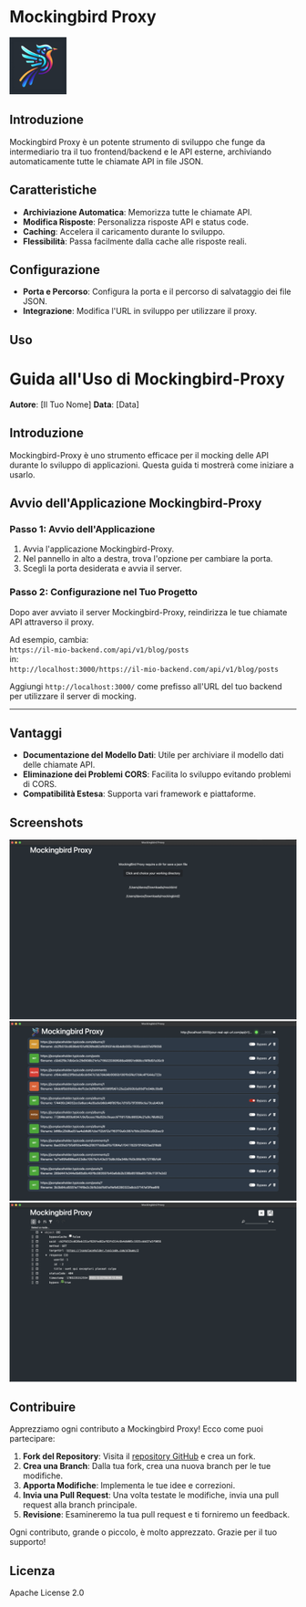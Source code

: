 # Mockingbird Proxy

<img src="./src/assets/logo/mocking-bird-proxy-logo-1024.jpg" alt="Mockingbird Proxy Interface" width="100">

## Introduzione
Mockingbird Proxy è un potente strumento di sviluppo che funge da intermediario tra il tuo frontend/backend e le API esterne, archiviando automaticamente tutte le chiamate API in file JSON.


## Caratteristiche
- **Archiviazione Automatica**: Memorizza tutte le chiamate API.
- **Modifica Risposte**: Personalizza risposte API e status code.
- **Caching**: Accelera il caricamento durante lo sviluppo.
- **Flessibilità**: Passa facilmente dalla cache alle risposte reali.

## Configurazione
- **Porta e Percorso**: Configura la porta e il percorso di salvataggio dei file JSON.
- **Integrazione**: Modifica l'URL in sviluppo per utilizzare il proxy.

## Uso
# Guida all'Uso di Mockingbird-Proxy

**Autore**: [Il Tuo Nome]
**Data**: [Data]

## Introduzione

Mockingbird-Proxy è uno strumento efficace per il mocking delle API durante lo sviluppo di applicazioni. Questa guida ti mostrerà come iniziare a usarlo.

## Avvio dell'Applicazione Mockingbird-Proxy

### Passo 1: Avvio dell'Applicazione

1. Avvia l'applicazione Mockingbird-Proxy.
2. Nel pannello in alto a destra, trova l'opzione per cambiare la porta.
3. Scegli la porta desiderata e avvia il server.

### Passo 2: Configurazione nel Tuo Progetto

Dopo aver avviato il server Mockingbird-Proxy, reindirizza le tue chiamate API attraverso il proxy. 

Ad esempio, cambia:<br />
`https://il-mio-backend.com/api/v1/blog/posts`<br />
in:<br />
`http://localhost:3000/https://il-mio-backend.com/api/v1/blog/posts`<br />


Aggiungi `http://localhost:3000/` come prefisso all'URL del tuo backend per utilizzare il server di mocking.

---

## Vantaggi
- **Documentazione del Modello Dati**: Utile per archiviare il modello dati delle chiamate API.
- **Eliminazione dei Problemi CORS**: Facilita lo sviluppo evitando problemi di CORS.
- **Compatibilità Estesa**: Supporta vari framework e piattaforme.

## Screenshots
![Page selct working dir to save json](./screenshot/select-mock-dir.png)
![Page List mock](./screenshot/list-mock-api.png)
![Page edit mock](./screenshot/edit-mock-api.png)

## Contribuire

Apprezziamo ogni contributo a Mockingbird Proxy! Ecco come puoi partecipare:

1. **Fork del Repository**: Visita il [repository GitHub](https://github.com/davoxpa/mockingbird-proxy/) e crea un fork.
2. **Crea una Branch**: Dalla tua fork, crea una nuova branch per le tue modifiche.
3. **Apporta Modifiche**: Implementa le tue idee e correzioni.
4. **Invia una Pull Request**: Una volta testate le modifiche, invia una pull request alla branch principale.
5. **Revisione**: Esamineremo la tua pull request e ti forniremo un feedback.

Ogni contributo, grande o piccolo, è molto apprezzato. Grazie per il tuo supporto!

## Licenza
Apache License 2.0
